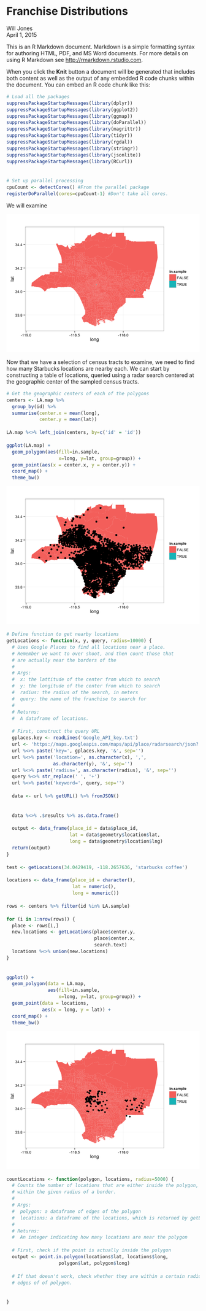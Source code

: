 # Franchise Distributions
Will Jones  
April 1, 2015  

This is an R Markdown document. Markdown is a simple formatting syntax for authoring HTML, PDF, and MS Word documents. For more details on using R Markdown see <http://rmarkdown.rstudio.com>.

When you click the **Knit** button a document will be generated that includes both content as well as the output of any embedded R code chunks within the document. You can embed an R code chunk like this:


```r
# Load all the packages
suppressPackageStartupMessages(library(dplyr))
suppressPackageStartupMessages(library(ggplot2))
suppressPackageStartupMessages(library(ggmap))
suppressPackageStartupMessages(library(doParallel))
suppressPackageStartupMessages(library(magrittr))
suppressPackageStartupMessages(library(tidyr))
suppressPackageStartupMessages(library(rgdal))
suppressPackageStartupMessages(library(stringr))
suppressPackageStartupMessages(library(jsonlite))
suppressPackageStartupMessages(library(RCurl))


# Set up parallel processing
cpuCount <- detectCores() #From the parallel package
registerDoParallel(cores=cpuCount-1) #Don't take all cores.
```

We will examine 





![](Analysis_files/figure-html/unnamed-chunk-3-1.png) 

Now that we have a selection of census tracts to examine, we need to find how
many Starbucks locations are nearby each. We can start by constructing a table
of locations, queried using a radar search centered at the geographic center of
the sampled census tracts.


```r
# Get the geographic centers of each of the polygons
centers <- LA.map %>%
  group_by(id) %>%
  summarise(center.x = mean(long),
            center.y = mean(lat))

LA.map %<>% left_join(centers, by=c('id' = 'id'))

ggplot(LA.map) +
  geom_polygon(aes(fill=in.sample,
                   x=long, y=lat, group=group)) +
  geom_point(aes(x = center.x, y = center.y)) + 
  coord_map() +
  theme_bw()
```

![](Analysis_files/figure-html/unnamed-chunk-4-1.png) 

```r
# Define function to get nearby locations
getLocations <- function(x, y, query, radius=10000) {
  # Uses Google Places to find all locations near a place.
  # Remember we want to over shoot, and then count those that
  # are actually near the borders of the 
  #
  # Args: 
  #  x: the lattitude of the center from which to search
  #  y: the longitude of the center from which to search
  #  radius: the radius of the search, in meters
  #  query: the name of the franchise to search for
  #
  # Returns:
  #  A dataframe of locations.
  
  # First, construct the query URL
  gplaces.key <- readLines('Google_API_key.txt')
  url <- 'https://maps.googleapis.com/maps/api/place/radarsearch/json?'
  url %<>% paste('key=', gplaces.key, '&', sep='')
  url %<>% paste('location=', as.character(x), ',',
                 as.character(y), '&', sep='')
  url %<>% paste('radius=', as.character(radius), '&', sep='')
  query %<>% str_replace(' ', '+')
  url %<>% paste('keyword=', query, sep='')
  
  data <- url %>% getURL() %>% fromJSON()

  
  data %<>% .$results %>% as.data.frame()
  
  output <- data_frame(place_id = data$place_id,
                       lat = data$geometry$location$lat,
                       long = data$geometry$location$lng)
  return(output) 
}

test <- getLocations(34.0429419, -118.2657636, 'starbucks coffee')

locations <- data_frame(place_id = character(),
                        lat = numeric(),
                        long = numeric())

rows <- centers %>% filter(id %in% LA.sample)

for (i in 1:nrow(rows)) {
  place <- rows[i,]
  new.locations <- getLocations(place$center.y,
                                place$center.x,
                                search.text)
  locations %<>% union(new.locations)
}
  

ggplot() +
  geom_polygon(data = LA.map,
               aes(fill=in.sample,
                   x=long, y=lat, group=group)) +
  geom_point(data = locations,
             aes(x = long, y = lat)) + 
  coord_map() +
  theme_bw()
```

![](Analysis_files/figure-html/unnamed-chunk-4-2.png) 






```r
countLocations <- function(polygon, locations, radius=5000) {
  # Counts the number of locations that are either inside the polygon, or are 
  # within the given radius of a border.
  #
  # Args:
  #  polygon: a dataframe of edges of the polygon
  #  locations: a dataframe of the locations, which is returned by getLocations
  #
  # Returns: 
  #  An integer indicating how many locations are near the polygon
  
  # First, check if the point is actually inside the polygon
  output <- point.in.polygon(locations$lat, locations$long, 
                   polygon$lat, polygon$long)
  
  # If that doesn't work, check whether they are within a certain radius of the
  # edges of of polygon.
  
  
}
```

